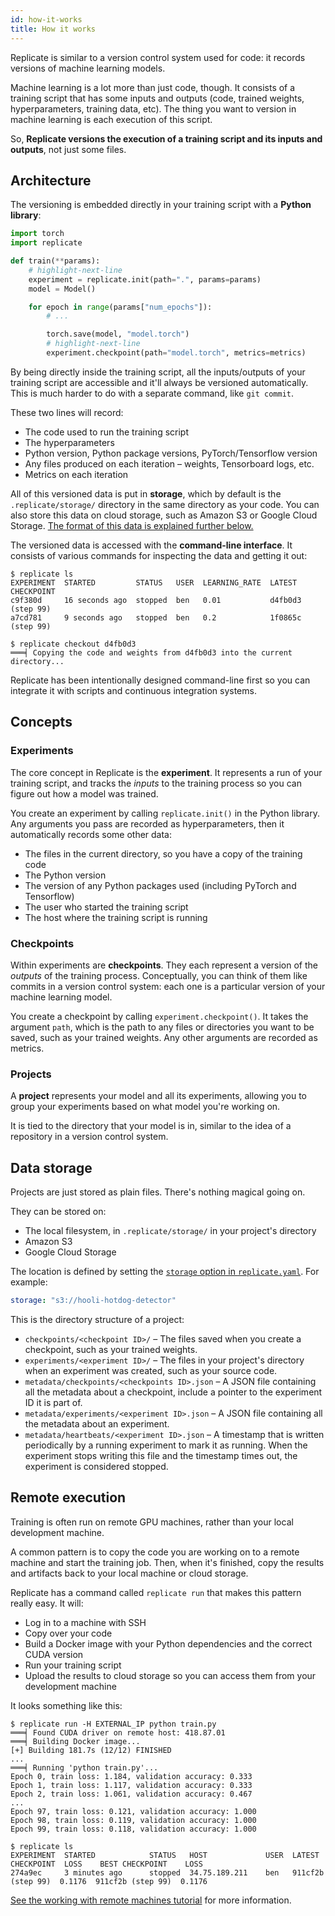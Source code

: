 ```yaml
---
id: how-it-works
title: How it works
---
```


Replicate is similar to a version control system used for code: it records versions of machine learning models.

Machine learning is a lot more than just code, though. It consists of a training script that has some inputs and outputs (code, trained weights, hyperparameters, training data, etc). The thing you want to version in machine learning is each execution of this script.

So, **Replicate versions the execution of a training script and its inputs and outputs**, not just some files.

## Architecture

The versioning is embedded directly in your training script with a **Python library**:

```python title="train.py"
import torch
import replicate

def train(**params):
    # highlight-next-line
    experiment = replicate.init(path=".", params=params)
    model = Model()

    for epoch in range(params["num_epochs"]):
        # ...

        torch.save(model, "model.torch")
        # highlight-next-line
        experiment.checkpoint(path="model.torch", metrics=metrics)
```

By being directly inside the training script, all the inputs/outputs of your training script are accessible and it'll always be versioned automatically. This is much harder to do with a separate command, like `git commit`.

These two lines will record:

- The code used to run the training script
- The hyperparameters
- Python version, Python package versions, PyTorch/Tensorflow version
- Any files produced on each iteration – weights, Tensorboard logs, etc.
- Metrics on each iteration

All of this versioned data is put in **storage**, which by default is the `.replicate/storage/` directory in the same directory as your code. You can also store this data on cloud storage, such as Amazon S3 or Google Cloud Storage. [The format of this data is explained further below.](#data-storage)

The versioned data is accessed with the **command-line interface**. It consists of various commands for inspecting the data and getting it out:

```shell-session
$ replicate ls
EXPERIMENT  STARTED         STATUS   USER  LEARNING_RATE  LATEST CHECKPOINT
c9f380d     16 seconds ago  stopped  ben   0.01           d4fb0d3 (step 99)
a7cd781     9 seconds ago   stopped  ben   0.2            1f0865c (step 99)

$ replicate checkout d4fb0d3
═══╡ Copying the code and weights from d4fb0d3 into the current directory...
```

Replicate has been intentionally designed command-line first so you can integrate it with scripts and continuous integration systems.

## Concepts

### Experiments

The core concept in Replicate is the **experiment**. It represents a run of your training script, and tracks the _inputs_ to the training process so you can figure out how a model was trained.

You create an experiment by calling `replicate.init()` in the Python library. Any arguments you pass are recorded as hyperparameters, then it automatically records some other data:

- The files in the current directory, so you have a copy of the training code
- The Python version
- The version of any Python packages used (including PyTorch and Tensorflow)
- The user who started the training script
- The host where the training script is running

### Checkpoints

Within experiments are **checkpoints**. They each represent a version of the _outputs_ of the training process. Conceptually, you can think of them like commits in a version control system: each one is a particular version of your machine learning model.

You create a checkpoint by calling `experiment.checkpoint()`. It takes the argument `path`, which is the path to any files or directories you want to be saved, such as your trained weights. Any other arguments are recorded as metrics.

### Projects

A **project** represents your model and all its experiments, allowing you to group your experiments based on what model you're working on.

It is tied to the directory that your model is in, similar to the idea of a repository in a version control system.

## Data storage

Projects are just stored as plain files. There's nothing magical going on.

They can be stored on:

- The local filesystem, in `.replicate/storage/` in your project's directory
- Amazon S3
- Google Cloud Storage

The location is defined by setting the [`storage` option in `replicate.yaml`](replicate-yaml.md#storage). For example:

```yaml
storage: "s3://hooli-hotdog-detector"
```

This is the directory structure of a project:

- `checkpoints/<checkpoint ID>/` – The files saved when you create a checkpoint, such as your trained weights.
- `experiments/<experiment ID>/` – The files in your project's directory when an experiment was created, such as your source code.
- `metadata/checkpoints/<checkpoints ID>.json` – A JSON file containing all the metadata about a checkpoint, include a pointer to the experiment ID it is part of.
- `metadata/experiments/<experiment ID>.json` – A JSON file containing all the metadata about an experiment.
- `metadata/heartbeats/<experiment ID>.json` – A timestamp that is written periodically by a running experiment to mark it as running. When the experiment stops writing this file and the timestamp times out, the experiment is considered stopped.

## Remote execution

Training is often run on remote GPU machines, rather than your local development machine.

A common pattern is to copy the code you are working on to a remote machine and start the training job. Then, when it's finished, copy the results and artifacts back to your local machine or cloud storage.

Replicate has a command called `replicate run` that makes this pattern really easy. It will:

- Log in to a machine with SSH
- Copy over your code
- Build a Docker image with your Python dependencies and the correct CUDA version
- Run your training script
- Upload the results to cloud storage so you can access them from your development machine

It looks something like this:

```shell-session
$ replicate run -H EXTERNAL_IP python train.py
═══╡ Found CUDA driver on remote host: 418.87.01
═══╡ Building Docker image...
[+] Building 181.7s (12/12) FINISHED
...
═══╡ Running 'python train.py'...
Epoch 0, train loss: 1.184, validation accuracy: 0.333
Epoch 1, train loss: 1.117, validation accuracy: 0.333
Epoch 2, train loss: 1.061, validation accuracy: 0.467
...
Epoch 97, train loss: 0.121, validation accuracy: 1.000
Epoch 98, train loss: 0.119, validation accuracy: 1.000
Epoch 99, train loss: 0.118, validation accuracy: 1.000

$ replicate ls
EXPERIMENT  STARTED            STATUS   HOST             USER  LATEST CHECKPOINT  LOSS    BEST CHECKPOINT    LOSS
274a9ec     3 minutes ago      stopped  34.75.189.211    ben   911cf2b (step 99)  0.1176  911cf2b (step 99)  0.1176
```

[See the working with remote machines tutorial](working-with-remote-machines.md) for more information.
